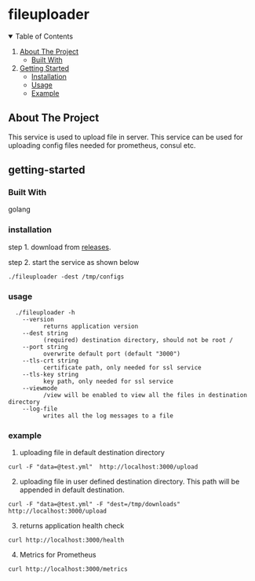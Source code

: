 # fileuploader

<!-- TABLE OF CONTENTS -->
<details open="open">
  <summary>Table of Contents</summary>
  <ol>
    <li>
      <a href="#about-the-project">About The Project</a>
      <ul>
        <li><a href="#built-with">Built With</a></li>
      </ul>
    </li>
    <li>
      <a href="#getting-started">Getting Started</a>
      <ul>
        <li><a href="#installation">Installation</a></li>
        <li><a href="#usage">Usage</a></li>  
        <li><a href="#example">Example</a></li> 
      </ul>
    </li>
  </ol>
</details>

<!-- ABOUT THE PROJECT -->
## About The Project

This service is used to upload file in server. This service can be used for uploading config files needed for prometheus, consul etc.

## getting-started

### Built With
 golang
 
### installation
 
 step 1. download from <a href=https://github.com/smutil/fileuploader/releases>releases</a>. 
 
 step 2. start the service as shown below
 
 ```
 ./fileuploader -dest /tmp/configs
 ```
 
### usage

``` 
  ./fileuploader -h
    --version
          returns application version
    --dest string
          (required) destination directory, should not be root /
    --port string
          overwrite default port (default "3000")
    --tls-crt string
          certificate path, only needed for ssl service
    --tls-key string
          key path, only needed for ssl service
    --viewmode
          /view will be enabled to view all the files in destination directory
    --log-file
          writes all the log messages to a file
 ```
 
 ### example

  1. uploading file in default destination directory
  ```
  curl -F "data=@test.yml"  http://localhost:3000/upload
  
  ```

  2. uploading file in user defined destination directory. This path will be appended in default destination.
  ```
  curl -F "data=@test.yml" -F "dest=/tmp/downloads"  http://localhost:3000/upload
  
  ```

  3. returns application health check
  ```
  curl http://localhost:3000/health
  
  ```

  4. Metrics for Prometheus
  ```
  curl http://localhost:3000/metrics
  
  ```
